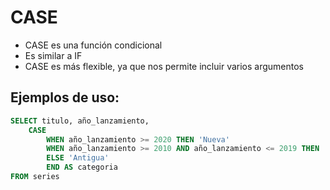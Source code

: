 # CASE

- CASE es una función condicional
- Es similar a IF
- CASE es más flexible, ya que nos permite incluir varios argumentos

## Ejemplos de uso:
```sql
SELECT titulo, año_lanzamiento,
    CASE
        WHEN año_lanzamiento >= 2020 THEN 'Nueva'
        WHEN año_lanzamiento >= 2010 AND año_lanzamiento <= 2019 THEN 'Clásica'
        ELSE 'Antigua'
        END AS categoria
FROM series
```